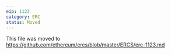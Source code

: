```yaml
---
eip: 1123
category: ERC
status: Moved
---
```


This file was moved to https://github.com/ethereum/ercs/blob/master/ERCS/erc-1123.md
